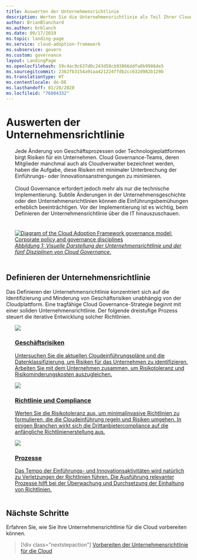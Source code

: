 ```yaml
---
title: Auswerten der Unternehmensrichtlinie
description: Werten Sie die Unternehmensrichtlinie als Teil Ihrer Cloud Governance-Strategie aus.
author: BrianBlanchard
ms.author: brblanch
ms.date: 09/17/2019
ms.topic: landing-page
ms.service: cloud-adoption-framework
ms.subservice: govern
ms.custom: governance
layout: LandingPage
ms.openlocfilehash: 59c4ac9c637d0c243d58cb93866ddfa8b9986de5
ms.sourcegitcommit: 2362fb3154a91aa421224ffdb2cc632d982b129b
ms.translationtype: HT
ms.contentlocale: de-DE
ms.lasthandoff: 01/28/2020
ms.locfileid: "76804332"
---
```

# <a name="evaluate-corporate-policy"></a>Auswerten der Unternehmensrichtlinie

<!-- markdownlint-disable MD033 -->

<ul class="panelContent cardsI">
<li style="display: flex; flex-direction: column;">
    <div class="cardSize">
        <div class="cardPadding" style="padding-bottom:10px;">
            <div class="card" style="padding-bottom:10px;">
                <div class="cardText" style="padding-left:0px;">
Jede Änderung von Geschäftsprozessen oder Technologieplattformen birgt Risiken für ein Unternehmen. Cloud Governance-Teams, deren Mitglieder manchmal auch als Cloudverwalter bezeichnet werden, haben die Aufgabe, diese Risiken mit minimaler Unterbrechung der Einführungs- oder Innovationsanstrengungen zu minimieren.<br/><br/>Cloud Governance erfordert jedoch mehr als nur die technische Implementierung. Subtile Änderungen in der Unternehmensgeschichte oder den Unternehmensrichtlinien können die Einführungsbemühungen erheblich beeinträchtigen. Vor der Implementierung ist es wichtig, beim Definieren der Unternehmensrichtlinie über die IT hinauszuschauen.<br/><br/>
                </div>
            </div>
        </div>
    </div>
</li>
<li style="display: flex; flex-direction: column;">
    <a href="../_images/operational-transformation-govern-highres.png" style="display: flex; flex-direction: column; flex: 1 0 auto;">
        <div class="cardSize">
            <div class="cardPadding" style="padding-bottom:10px;">
                <div class="card" style="padding-bottom:10px;">
                    <div class="cardText" style="padding-left:0px;">
<img src="../_images/operational-transformation-govern-highres.png" alt="Diagram of the Cloud Adoption Framework governance model: Corporate policy and governance disciplines">
<br/>
<i>Abbildung 1: Visuelle Darstellung der Unternehmensrichtlinie und der fünf Disziplinen von Cloud Governance.</i>
                    </div>
                </div>
            </div>
        </div>
    </a>
</li>
</ul>

<!-- markdownlint-enable MD033 -->

## <a name="define-corporate-policy"></a>Definieren der Unternehmensrichtlinie

Das Definieren der Unternehmensrichtlinie konzentriert sich auf die Identifizierung und Minderung von Geschäftsrisiken unabhängig von der Cloudplattform. Eine tragfähige Cloud Governance-Strategie beginnt mit einer soliden Unternehmensrichtlinie. Der folgende dreistufige Prozess steuert die iterative Entwicklung solcher Richtlinien.

<!-- markdownlint-disable MD033 -->

<ul class="panelContent cardsF">
<li style="display: flex; flex-direction: column;">
    <a href="./policy-compliance/business-risk.md" style="display: flex; flex-direction: column; flex: 1 0 auto;">
        <div class="cardSize" style="flex: 1 0 auto; display: flex;">
            <div class="cardPadding" style="display: flex;">
                <div class="card">
                    <div class="cardImageOuter">
                        <div class="cardImage">
                            <img src="../_images/govern/business-risk.png" class="x-hidden-focus"/>
                        </div>
                    </div>
                    <div class="cardText">
                        <h3>Geschäftsrisiken</h3>
                        <p>Untersuchen Sie die aktuellen Cloudeinführungspläne und die Datenklassifizierung, um Risiken für das Unternehmen zu identifizieren. Arbeiten Sie mit dem Unternehmen zusammen, um Risikotoleranz und Risikominderungskosten auszugleichen.</p>
                    </div>
                </div>
            </div>
        </div>
    </a>
</li>
<li style="display: flex; flex-direction: column;">
    <a href="./policy-compliance/policy-definition.md" style="display: flex; flex-direction: column; flex: 1 0 auto;">
        <div class="cardSize" style="flex: 1 0 auto; display: flex;">
            <div class="cardPadding" style="display: flex;">
                <div class="card">
                    <div class="cardImageOuter">
                        <div class="cardImage">
                            <img src="../_images/govern/corporate-policy.png" class="x-hidden-focus"/>
                        </div>
                    </div>
                    <div class="cardText">
                        <h3>Richtlinie und Compliance</h3>
                        <p>Werten Sie die Risikotoleranz aus, um minimalinvasive Richtlinien zu formulieren, die die Cloudeinführung regeln und Risiken umgehen. In einigen Branchen wirkt sich die Drittanbietercompliance auf die anfängliche Richtlinienerstellung aus.</p>
                    </div>
                </div>
            </div>
        </div>
    </a>
</li>
<li style="display: flex; flex-direction: column;">
    <a href="./policy-compliance/processes.md" style="display: flex; flex-direction: column; flex: 1 0 auto;">
        <div class="cardSize" style="flex: 1 0 auto; display: flex;">
            <div class="cardPadding" style="display: flex;">
                <div class="card">
                    <div class="cardImageOuter">
                        <div class="cardImage">
                            <img src="../_images/govern/enforcement.png" class="x-hidden-focus"/>
                        </div>
                    </div>
                    <div class="cardText">
                        <h3>Prozesse</h3>
                        <p>Das Tempo der Einführungs- und Innovationsaktivitäten wird natürlich zu Verletzungen der Richtlinien führen. Die Ausführung relevanter Prozesse hilft bei der Überwachung und Durchsetzung der Einhaltung von Richtlinien.</p>
                    </div>
                </div>
            </div>
        </div>
    </a>
</li>
</ul>

<!-- markdownlint-enable MD033 -->

## <a name="next-steps"></a>Nächste Schritte

Erfahren Sie, wie Sie Ihre Unternehmensrichtlinie für die Cloud vorbereiten können.

> [!div class="nextstepaction"]
> [Vorbereiten der Unternehmensrichtlinie für die Cloud](./policy-compliance/index.md)
